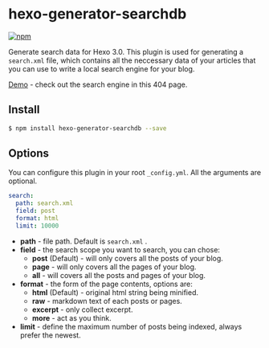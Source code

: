 # hexo-generator-searchdb

[![npm](https://img.shields.io/badge/npmjs-1.0.3-brightgreen.svg)](https://www.npmjs.com/package/hexo-generator-searchdb)

Generate search data for Hexo 3.0. This plugin is used for generating a `search.xml` file, which contains all the neccessary data of your articles that you can use to write a local search engine for your blog.

[Demo](http://wzpan.github.io/hexo-theme-freemind/404.html) - check out the search engine in this 404 page.

## Install

``` bash
$ npm install hexo-generator-searchdb --save
```

## Options

You can configure this plugin in your root `_config.yml`. All the arguments are optional.

``` yaml
search:
  path: search.xml
  field: post
  format: html
  limit: 10000
```

- **path** - file path. Default is `search.xml` .
- **field** - the search scope you want to search, you can chose:
  * **post** (Default) - will only covers all the posts of your blog.
  * **page** - will only covers all the pages of your blog.
  * **all** - will covers all the posts and pages of your blog.
- **format** - the form of the page contents, options are:
  * **html** (Default) - original html string being minified.
  * **raw** - markdown text of each posts or pages.
  * **excerpt** - only collect excerpt.
  * **more** - act as you think.
- **limit** - define the maximum number of posts being indexed, always prefer the newest.
